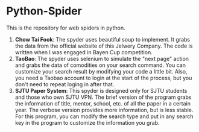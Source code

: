 # Python-Spider

This is the repository for web spiders in python.

1. **Chow Tai Fook**: The spyder uses beautiful soup to implement. It grabs the data from the official website of this Jelwery Company. The code is written when I was engaged in Bayen Cup competition.
2. **TaoBao**: The spyder uses selenium to simulate the "next page" action and grabs the data of comodities on your search command. You can customize your search result by modifying your code a little bit. Also, you need a Taobao account to login at the start of the process, but you don't need to repeat loging in after that.
3. **SJTU Paper System**: This spyder is designed only for SJTU students and those who own SJTU VPN. The brief version of the program grabs the information of title, mentor, school, etc. of all the paper in a certain year. The verbose version provides more information, but is less stable. For this program, you can modify the search type and put in any search key in the program to customize the information you grab.
